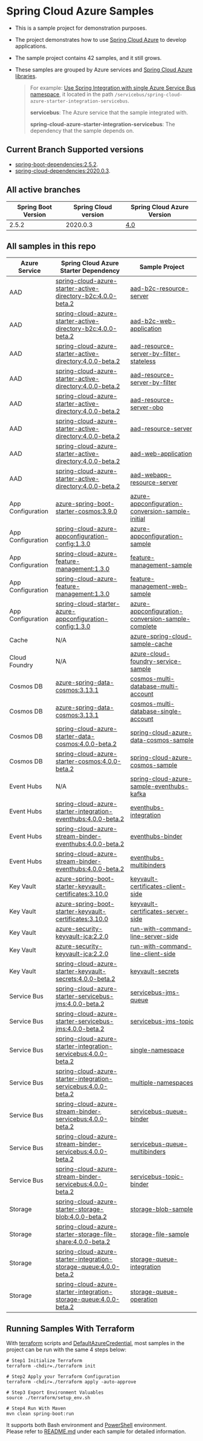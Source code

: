 # Spring Cloud Azure Samples
- This is a sample project for demonstration purposes.   
- The project demonstrates how to use [Spring Cloud Azure](https://microsoft.github.io/spring-cloud-azure/current/reference/html/index.html) to develop applications.    
- The sample project contains 42 samples, and it still grows.    
- These samples are grouped by Azure services and [Spring Cloud Azure libraries](https://github.com/Azure/azure-sdk-for-java/tree/feature/azure-spring-cloud-4.0/sdk/spring).    

    > For example: [Use Spring Integration with single Azure Service Bus namespace](servicebus/spring-cloud-azure-starter-integration-servicebus/single-namespace), it located in the path `/servicebus/spring-cloud-azure-starter-integration-servicebus`.
    >
    >  **servicebus**: The Azure service that the sample integrated with.
    >
    > **spring-cloud-azure-starter-integration-servicebus**: The dependency that the sample depends on.
    

## Current Branch Supported versions
- [spring-boot-dependencies:2.5.2](https://repo.maven.apache.org/maven2/org/springframework/boot/spring-boot-dependencies/2.5.2/spring-boot-dependencies-2.5.2.pom).
- [spring-cloud-dependencies:2020.0.3](https://repo.maven.apache.org/maven2/org/springframework/cloud/spring-cloud-dependencies/2020.0.3/spring-cloud-dependencies-2020.0.3.pom).

## All active branches

| Spring Boot Version | Spring Cloud version | Spring Cloud Azure Version | 
| ---                 | ---                  | ---                       | 
| 2.5.2               | 2020.0.3             | [4.0](https://github.com/Azure/azure-sdk-for-java/tree/feature/azure-spring-cloud-4.0/sdk/spring)                     | 

## All samples in this repo

| Azure Service    | Spring Cloud Azure Starter Dependency                                                          | Sample Project                                                                                                                    |
|------------------|------------------------------------------------------------------------------------------------|-----------------------------------------------------------------------------------------------------------------------------------|
| AAD              | [spring-cloud-azure-starter-active-directory-b2c:4.0.0-beta.2]                                 | [aad-b2c-resource-server](aad/spring-cloud-azure-starter-active-directory-b2c/aad-b2c-resource-server)                             |
| AAD              | [spring-cloud-azure-starter-active-directory-b2c:4.0.0-beta.2]                                 | [aad-b2c-web-application](aad/spring-cloud-azure-starter-active-directory-b2c/aad-b2c-web-application)                             |
| AAD              | [spring-cloud-azure-starter-active-directory:4.0.0-beta.2]                                     | [aad-resource-server-by-filter-stateless](aad/spring-cloud-azure-starter-active-directory/aad-resource-server-by-filter-stateless) |
| AAD              | [spring-cloud-azure-starter-active-directory:4.0.0-beta.2]                                     | [aad-resource-server-by-filter](aad/spring-cloud-azure-starter-active-directory/aad-resource-server-by-filter)                     |
| AAD              | [spring-cloud-azure-starter-active-directory:4.0.0-beta.2]                                     | [aad-resource-server-obo](aad/spring-cloud-azure-starter-active-directory/aad-resource-server-obo)                                 |
| AAD              | [spring-cloud-azure-starter-active-directory:4.0.0-beta.2]                                     | [aad-resource-server](aad/spring-cloud-azure-starter-active-directory/aad-resource-server)                                         |
| AAD              | [spring-cloud-azure-starter-active-directory:4.0.0-beta.2]                                     | [aad-web-application](aad/spring-cloud-azure-starter-active-directory/aad-web-application)                                         |
| AAD              | [spring-cloud-azure-starter-active-directory:4.0.0-beta.2]                                     | [aad-webapp-resource-server](aad/spring-cloud-azure-starter-active-directory/aad-web-application-and-resource-server)              |
| App Configuration| [azure-spring-boot-starter-cosmos:3.9.0]                                                       | [azure-appconfiguration-conversion-sample-initial](appconfiguration/azure-appconfiguration-conversion-sample-initial)             |
| App Configuration| [spring-cloud-azure-appconfiguration-config:1.3.0]                                             | [azure-appconfiguration-sample](appconfiguration/azure-appconfiguration-sample)                                                   |
| App Configuration| [spring-cloud-azure-feature-management:1.3.0]                                                  | [feature-management-sample](appconfiguration/feature-management-sample)                                                           |
| App Configuration| [spring-cloud-azure-feature-management:1.3.0]                                                  | [feature-management-web-sample](appconfiguration/feature-management-web-sample)                                                   |
| App Configuration| [spring-cloud-starter-azure-appconfiguration-config:1.3.0]                                     | [azure-appconfiguration-conversion-sample-complete](appconfiguration/azure-appconfiguration-conversion-sample-complete)           |
| Cache            | N/A                                                                                            | [azure-spring-cloud-sample-cache](cache/spring-cloud-azure-starter/spring-cloud-azure-sample-cache)                                                          |
| Cloud Foundry    | N/A                                                                                            | [azure-cloud-foundry-service-sample](cloudfoundry/azure-cloud-foundry-service-sample)                                                          |
| Cosmos DB        | [azure-spring-data-cosmos:3.13.1]                                                              | [cosmos-multi-database-multi-account](cosmos/azure-spring-data-cosmos/cosmos-multi-database-multi-account)                |
| Cosmos DB        | [azure-spring-data-cosmos:3.13.1]                                                              | [cosmos-multi-database-single-account](cosmos/azure-spring-data-cosmos/cosmos-multi-database-single-account)              |
| Cosmos DB        | [spring-cloud-azure-starter-data-cosmos:4.0.0-beta.2]                                          | [spring-cloud-azure-data-cosmos-sample](cosmos/spring-cloud-azure-starter-data-cosmos/spring-cloud-azure-data-cosmos-sample)                                                                          |
| Cosmos DB        | [spring-cloud-azure-starter-cosmos:4.0.0-beta.2]                                               | [spring-cloud-azure-cosmos-sample](cosmos/spring-cloud-azure-starter-cosmos/spring-cloud-azure-cosmos-sample)                                                                          |
| Event Hubs       | N/A                                                                                            | [spring-cloud-azure-sample-eventhubs-kafka](eventhubs/spring-cloud-azure-starter/spring-cloud-azure-sample-eventhubs-kafka)                                           |
| Event Hubs       | [spring-cloud-azure-starter-integration-eventhubs:4.0.0-beta.2]                                                   | [eventhubs-integration](eventhubs/spring-cloud-azure-starter-integration-eventhubs/eventhubs-integration)                                     |
| Event Hubs       | [spring-cloud-azure-stream-binder-eventhubs:4.0.0-beta.2]                                             | [eventhubs-binder](eventhubs/spring-cloud-azure-stream-binder-eventhubs/eventhubs-binder)                                         |
| Event Hubs       | [spring-cloud-azure-stream-binder-eventhubs:4.0.0-beta.2]                                             | [eventhubs-multibinders](eventhubs/spring-cloud-azure-stream-binder-eventhubs/eventhubs-multibinders)                             |
| Key Vault        | [azure-spring-boot-starter-keyvault-certificates:3.10.0]                                       | [keyvault-certificates-client-side](keyvault/azure-spring-boot-starter-keyvault-certificates/keyvault-certificates-client-side)   |
| Key Vault        | [azure-spring-boot-starter-keyvault-certificates:3.10.0]                                       | [keyvault-certificates-server-side](keyvault/azure-spring-boot-starter-keyvault-certificates/keyvault-certificates-server-side)   |
| Key Vault        | [azure-security-keyvault-jca:2.2.0]                                                            | [run-with-command-line-server-side](keyvault/azure-securtiy-keyvault-jca/run-with-command-line-server-side)   |
| Key Vault        | [azure-security-keyvault-jca:2.2.0]                                                            | [run-with-command-line-client-side](keyvault/azure-securtiy-keyvault-jca/run-with-command-line-client-side)   |
| Key Vault        | [spring-cloud-azure-starter-keyvault-secrets:4.0.0-beta.2]                                     | [keyvault-secrets](keyvault/spring-cloud-azure-starter-keyvault-secrets/keyvault-secrets)                                          |
| Service Bus      | [spring-cloud-azure-starter-servicebus-jms:4.0.0-beta.2]                                       | [servicebus-jms-queue](servicebus/spring-cloud-azure-starter-servicebus-jms/servicebus-jms-queue)                                  |
| Service Bus      | [spring-cloud-azure-starter-servicebus-jms:4.0.0-beta.2]                                       | [servicebus-jms-topic](servicebus/spring-cloud-azure-starter-servicebus-jms/servicebus-jms-topic)                                  |
| Service Bus      | [spring-cloud-azure-starter-integration-servicebus:4.0.0-beta.2]                               | [single-namespace](servicebus/spring-cloud-azure-starter-integration-servicebus/single-namespace)                                 |
| Service Bus      | [spring-cloud-azure-starter-integration-servicebus:4.0.0-beta.2]                               | [multiple-namespaces](servicebus/spring-cloud-azure-starter-integration-servicebus/multiple-namespaces)                                 |
| Service Bus      | [spring-cloud-azure-stream-binder-servicebus:4.0.0-beta.2]                                     | [servicebus-queue-binder](servicebus/spring-cloud-azure-stream-binder-servicebus/servicebus-queue-binder)                   |
| Service Bus      | [spring-cloud-azure-stream-binder-servicebus:4.0.0-beta.2]                                     | [servicebus-queue-multibinders](servicebus/spring-cloud-azure-stream-binder-servicebus/servicebus-queue-multibinders)       |
| Service Bus      | [spring-cloud-azure-stream-binder-servicebus:4.0.0-beta.2]                                     | [servicebus-topic-binder](servicebus/spring-cloud-azure-stream-binder-servicebus/servicebus-topic-binder)                   |
| Storage          | [spring-cloud-azure-starter-storage-blob:4.0.0-beta.2]                                         | [storage-blob-sample](storage/spring-cloud-azure-starter-storage-blob/storage-blob-sample)     
| Storage          | [spring-cloud-azure-starter-storage-file-share:4.0.0-beta.2]                                   | [storage-file-sample](storage/spring-cloud-azure-starter-storage-file-share/storage-file-sample)     |
| Storage          | [spring-cloud-azure-starter-integration-storage-queue:4.0.0-beta.2]                            | [storage-queue-integration](storage/spring-cloud-azure-starter-integration-storage-queue/storage-queue-integration)                           |
| Storage          | [spring-cloud-azure-starter-integration-storage-queue:4.0.0-beta.2]                            | [storage-queue-operation](storage/spring-cloud-azure-starter-integration-storage-queue/storage-queue-operation)                               |

## Running Samples With Terraform
With [terraform](https://www.terraform.io/) scripts and [DefaultAzureCredential](https://microsoft.github.io/spring-cloud-azure/current/reference/html/index.html#defaultazurecredential), most samples in the project can be run with the same 4 steps below:

```shell
# Step1 Initialize Terraform
terraform -chdir=./terraform init

# Step2 Apply your Terraform Configuration
terraform -chdir=./terraform apply -auto-approve

# Step3 Export Environment Valuables
source ./terraform/setup_env.sh

# Step4 Run With Maven
mvn clean spring-boot:run
```
It supports both Bash environment and [PowerShell](https://docs.microsoft.com/en-us/powershell/) environment.   
Please refer to [README.md](servicebus/spring-cloud-azure-starter-integration-servicebus/single-namespace/README.md) under each sample for detailed information.


###
[azure-spring-boot-starter-cosmos:3.9.0]: https://search.maven.org/artifact/com.azure.spring/azure-spring-boot-starter-cosmos/3.9.0/jar
[spring-cloud-azure-feature-management:1.3.0]: https://search.maven.org/artifact/com.microsoft.azure/spring-cloud-azure-feature-management/1.3.0/jar
[spring-cloud-azure-appconfiguration-config:1.3.0]: https://search.maven.org/artifact/com.microsoft.azure/spring-cloud-azure-appconfiguration-config/1.3.0/jar
[spring-cloud-starter-azure-appconfiguration-config:1.3.0]: https://search.maven.org/artifact/com.microsoft.azure/spring-cloud-starter-azure-appconfiguration-config/1.3.0/jar
[spring-cloud-azure-starter-keyvault-secrets:4.0.0-beta.2]: https://search.maven.org/artifact/com.azure.spring/spring-cloud-azure-starter-keyvault-secrets/4.0.0-beta.2/jar
[azure-spring-boot-starter-keyvault-certificates:3.10.0]: https://search.maven.org/artifact/com.azure.spring/azure-spring-boot-starter-keyvault-certificates/3.10.0/jar
[spring-cloud-azure-stream-binder-eventhubs:4.0.0-beta.2]: https://search.maven.org/artifact/com.azure.spring/spring-cloud-azure-stream-binder-eventhubs/4.0.0-beta.2/jar
[spring-cloud-azure-starter-integration-eventhubs:4.0.0-beta.2]: https://search.maven.org/artifact/com.azure.spring/spring-cloud-azure-starter-integration-eventhubs/4.0.0-beta.2/jar
[spring-cloud-azure-stream-binder-servicebus:4.0.0-beta.2]: https://search.maven.org/artifact/com.azure.spring/spring-cloud-azure-stream-binder-servicebus/4.0.0-beta.2/jar
[spring-cloud-azure-starter-active-directory:4.0.0-beta.2]: https://search.maven.org/artifact/com.azure.spring/spring-cloud-azure-starter-active-directory/4.0.0-beta.2/jar
[spring-cloud-azure-starter-active-directory-b2c:4.0.0-beta.2]: https://search.maven.org/artifact/com.azure.spring/spring-cloud-azure-starter-active-directory-b2c/4.0.0-beta.2/jar
[azure-spring-data-cosmos:3.13.1]: https://search.maven.org/artifact/com.azure/azure-spring-data-cosmos/3.13.1/jar
[spring-cloud-azure-starter-data-cosmos:4.0.0-beta.2]: https://search.maven.org/artifact/com.azure.spring/spring-cloud-azure-starter-data-cosmos/4.0.0-beta.2/jar
[spring-cloud-azure-starter-cosmos:4.0.0-beta.2]: https://search.maven.org/artifact/com.azure.spring/spring-cloud-azure-starter-cosmos/4.0.0-beta.2/jar
[spring-cloud-azure-starter-servicebus-jms:4.0.0-beta.2]: https://search.maven.org/artifact/com.azure.spring/spring-cloud-azure-starter-servicebus-jms/4.0.0-beta.2/jar
[spring-cloud-azure-starter-integration-servicebus:4.0.0-beta.2]: https://search.maven.org/artifact/com.azure.spring/spring-cloud-azure-starter-integration-servicebus/4.0.0-beta.2/jar
[azure-security-keyvault-jca:2.1.0]: https://mvnrepository.com/artifact/com.azure/azure-security-keyvault-jca
[spring-cloud-azure-starter-integration-storage-queue:4.0.0-beta.2]: https://search.maven.org/artifact/com.azure.spring/spring-cloud-azure-starter-integration-storage-queue/4.0.0-beta.2/jar
[spring-cloud-azure-starter-storage-file-share:4.0.0-beta.2]: https://search.maven.org/artifact/com.azure.spring/spring-cloud-azure-starter-storage-file-share/4.0.0-beta.2/jar
[spring-cloud-azure-starter-storage-blob:4.0.0-beta.2]: https://search.maven.org/artifact/com.azure.spring/spring-cloud-azure-starter-storage-blob/4.0.0-beta.2/jar
[azure-security-keyvault-jca:2.2.0]: https://search.maven.org/artifact/com.azure/azure-security-keyvault-jca/2.2.0/jar
